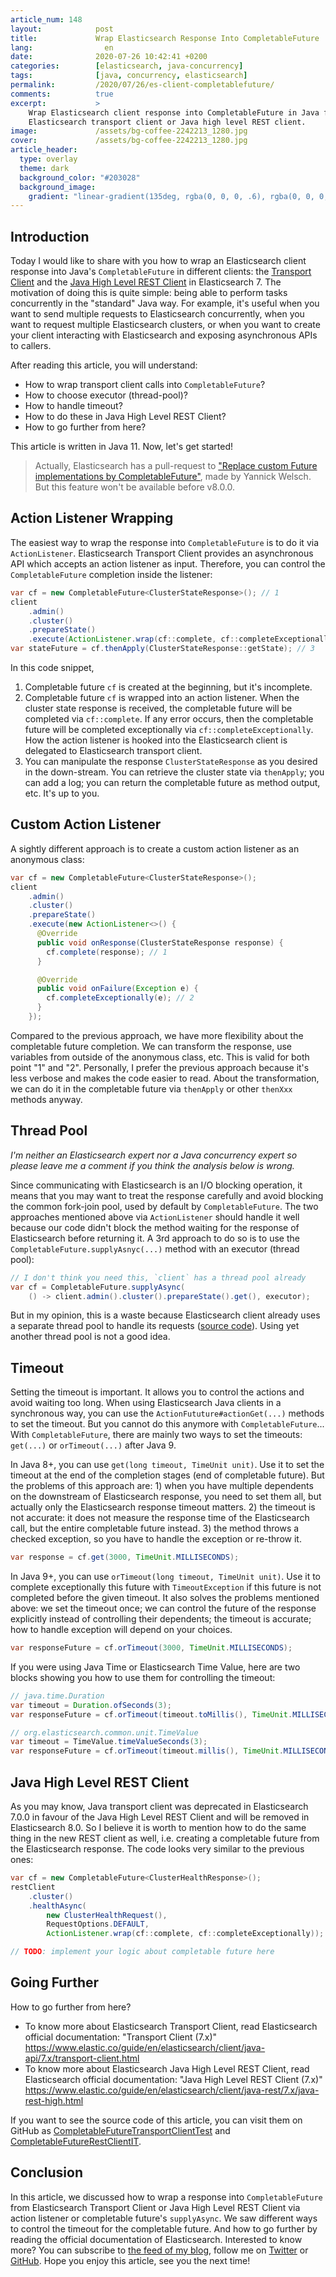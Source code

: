 ```yaml
---
article_num: 148
layout:            post
title:             Wrap Elasticsearch Response Into CompletableFuture
lang:                en
date:              2020-07-26 10:42:41 +0200
categories:        [elasticsearch, java-concurrency]
tags:              [java, concurrency, elasticsearch]
permalink:         /2020/07/26/es-client-completablefuture/
comments:          true
excerpt:           >
    Wrap Elasticsearch client response into CompletableFuture in Java for
    Elasticsearch transport client or Java high level REST client.
image:             /assets/bg-coffee-2242213_1280.jpg
cover:             /assets/bg-coffee-2242213_1280.jpg
article_header:
  type: overlay
  theme: dark
  background_color: "#203028"
  background_image:
    gradient: "linear-gradient(135deg, rgba(0, 0, 0, .6), rgba(0, 0, 0, .4))"
---
```


## Introduction

Today I would like to share with you how to wrap an Elasticsearch client
response into Java's `CompletableFuture` in different clients: the [Transport
Client](https://www.elastic.co/guide/en/elasticsearch/client/java-api/7.x/transport-client.html)
and the [Java High Level REST
Client](https://www.elastic.co/guide/en/elasticsearch/client/java-rest/7.x/java-rest-high.html)
in Elasticsearch 7. The motivation of doing this is quite simple: being able to
perform tasks concurrently in the "standard" Java way. For example, it's useful
when you want to send multiple requests to Elasticsearch concurrently, when
you want to request multiple Elasticsearch clusters, or when you want to create
your client interacting with Elasticsearch and exposing asynchronous APIs to
callers.

After reading this article, you will understand:

- How to wrap transport client calls into `CompletableFuture`?
- How to choose executor (thread-pool)?
- How to handle timeout?
- How to do these in Java High Level REST Client?
- How to go further from here?

This article is written in Java 11. Now, let's get started!

> Actually, Elasticsearch has a pull-request to ["Replace custom Future implementations by
> CompletableFuture"](https://github.com/elastic/elasticsearch/pull/32512), made
> by Yannick Welsch. But this feature won't be available before v8.0.0.

## Action Listener Wrapping

The easiest way to wrap the response into `CompletableFuture` is to do it via
`ActionListener`. Elasticsearch Transport Client provides an asynchronous API
which accepts an action listener as input. Therefore, you can control the
`CompletableFuture` completion inside the listener:

```java
var cf = new CompletableFuture<ClusterStateResponse>(); // 1
client
    .admin()
    .cluster()
    .prepareState()
    .execute(ActionListener.wrap(cf::complete, cf::completeExceptionally)); // 2
var stateFuture = cf.thenApply(ClusterStateResponse::getState); // 3
```

In this code snippet,

1. Completable future `cf` is created at the beginning, but it's incomplete.
2. Completable future `cf` is wrapped into an action listener. When the cluster
   state response is received, the completable future will be completed via
   `cf::complete`. If any error occurs, then the completable future will be
   completed exceptionally via `cf::completeExceptionally`. How the action listener
   is hooked into the Elasticsearch client is delegated to Elasticsearch
   transport client.
3. You can manipulate the response `ClusterStateResponse` as you desired in the
   down-stream. You can retrieve the cluster state via `thenApply`; you can
   add a log; you can return the completable future as method output, etc. It's
   up to you.

## Custom Action Listener

A sightly different approach is to create a custom action listener as an
anonymous class:

```java
var cf = new CompletableFuture<ClusterStateResponse>();
client
    .admin()
    .cluster()
    .prepareState()
    .execute(new ActionListener<>() {
      @Override
      public void onResponse(ClusterStateResponse response) {
        cf.complete(response); // 1
      }

      @Override
      public void onFailure(Exception e) {
        cf.completeExceptionally(e); // 2
      }
    });
```

Compared to the previous approach, we have more flexibility about the completable
future completion. We can transform the response, use variables from outside of
the anonymous class, etc. This is valid for both point "1" and "2". Personally, I
prefer the previous approach because it's less verbose and makes the code easier
to read. About the transformation, we can do it in the completable future via
`thenApply` or other `thenXxx` methods anyway.

## Thread Pool

_I'm neither an Elasticsearch expert nor a Java concurrency expert so please leave me
a comment if you think the analysis below is wrong._

Since communicating with Elasticsearch is an I/O blocking operation, it means
that you may want to treat the response carefully and avoid blocking the common
fork-join pool, used by default by `CompletableFuture`. The two approaches
mentioned above via `ActionListener` should handle it well because our code
didn't block the method waiting for the response of Elasticsearch before returning
it. A 3rd approach to do so is to use the `CompletableFuture.supplyAsnyc(...)`
method with an executor (thread pool):

```java
// I don't think you need this, `client` has a thread pool already
var cf = CompletableFuture.supplyAsync(
    () -> client.admin().cluster().prepareState().get(), executor);
```

But in my opinion, this is a waste because Elasticsearch client already
uses a separate thread pool to handle its requests ([source code](https://github.com/elastic/elasticsearch/blob/v7.8.0/server/src/main/java/org/elasticsearch/node/Node.java#L356)). Using yet
another thread pool is not a good idea.

## Timeout

Setting the timeout is important. It allows you to control the actions and avoid
waiting too long. When using Elasticsearch Java clients in a synchronous way,
you can use the `ActionFututure#actionGet(...)` methods to set the timeout. But
you cannot do this anymore with `CompletableFuture`... With `CompletableFuture`,
there are mainly two ways to set the timeouts: `get(...)` or `orTimeout(...)`
after Java 9.

In Java 8+, you can use `get(long timeout, TimeUnit unit)`. Use it to
set the timeout at the end of the completion stages (end of
completable future). But the problems of this approach are: 1) when you have
multiple dependents on the downstream of Elasticsearch response, you need to set
them all, but actually only the Elasticsearch response timeout matters. 2) the
timeout is not accurate: it does not measure the response time of the
Elasticsearch call, but the entire completable future instead. 3) the method
throws a checked exception, so you have to handle the exception or re-throw it.

```java
var response = cf.get(3000, TimeUnit.MILLISECONDS);
```

In Java 9+, you can use `orTimeout(long timeout, TimeUnit unit)`. Use it to
complete exceptionally this future with `TimeoutException` if this
future is not completed before the given timeout. It also solves the problems
mentioned above: we set the timeout once; we can control the future of the
response explicitly instead of controlling their dependents; the timeout is
accurate; how to handle exception will depend on your choices.

```java
var responseFuture = cf.orTimeout(3000, TimeUnit.MILLISECONDS);
```

If you were using Java Time or Elasticsearch Time Value, here are two blocks
showing you how to use them for controlling the timeout:

```java
// java.time.Duration
var timeout = Duration.ofSeconds(3);
var responseFuture = cf.orTimeout(timeout.toMillis(), TimeUnit.MILLISECONDS);
```

```java
// org.elasticsearch.common.unit.TimeValue
var timeout = TimeValue.timeValueSeconds(3);
var responseFuture = cf.orTimeout(timeout.millis(), TimeUnit.MILLISECONDS);
```

## Java High Level REST Client

As you may know, Java transport client was deprecated in Elasticsearch 7.0.0 in
favour of the Java High Level REST Client and will be removed in Elasticsearch
8.0. So I believe it is worth to mention how to do the same thing in the new
REST client as well, i.e. creating a completable future from the Elasticsearch
response. The code looks very similar to the previous ones:

```java
var cf = new CompletableFuture<ClusterHealthResponse>();
restClient
    .cluster()
    .healthAsync(
        new ClusterHealthRequest(),
        RequestOptions.DEFAULT,
        ActionListener.wrap(cf::complete, cf::completeExceptionally));

// TODO: implement your logic about completable future here
```

## Going Further

How to go further from here?

- To know more about Elasticsearch Transport Client, read Elasticsearch official
  documentation: "Transport Client (7.x)"<br>
  <https://www.elastic.co/guide/en/elasticsearch/client/java-api/7.x/transport-client.html>
- To know more about Elasticsearch Java High Level REST Client, read
  Elasticsearch official documentation: "Java High Level REST Client (7.x)"<br>
  <https://www.elastic.co/guide/en/elasticsearch/client/java-rest/7.x/java-rest-high.html>

If you want to see the source code of this article, you can visit them on GitHub
as
[CompletableFutureTransportClientTest](https://github.com/mincong-h/learning-elasticsearch/blob/blog-completable-future/basics/src/test/java/io/mincong/elasticsearch/CompletableFutureTransportClientTest.java)
and
[CompletableFutureRestClientIT](https://github.com/mincong-h/learning-elasticsearch/blob/master/basics/src/test/java/io/mincong/elasticsearch/CompletableFutureRestClientIT.java).

## Conclusion

In this article, we discussed how to wrap a response into
`CompletableFuture` from Elasticsearch Transport Client or Java High
Level REST Client via action listener or completable future's `supplyAsync`. We
saw different ways to control the timeout for the completable future. And how to
go further by reading the official documentation of Elasticsearch.
Interested to know more? You can subscribe to [the feed of my blog](/feed.xml), follow me
on [Twitter](https://twitter.com/mincong_h) or
[GitHub](https://github.com/mincong-h/). Hope you enjoy this article, see you the next time!
